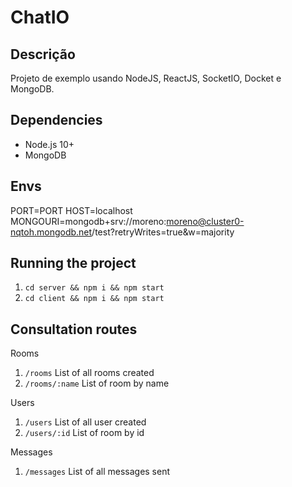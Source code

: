 # ChatIO

## Descrição

Projeto de exemplo usando NodeJS, ReactJS, SocketIO, Docket e MongoDB.

## Dependencies

- Node.js 10+
- MongoDB

## Envs

PORT=PORT
HOST=localhost
MONGOURI=mongodb+srv://moreno:moreno@cluster0-nqtoh.mongodb.net/test?retryWrites=true&w=majority

## Running the project

1. `cd server && npm i && npm start`
2. `cd client && npm i && npm start`

## Consultation routes

Rooms

1. `/rooms` List of all rooms created
2. `/rooms/:name` List of room by name

Users

1. `/users` List of all user created
2. `/users/:id` List of room by id

Messages

1. `/messages` List of all messages sent
